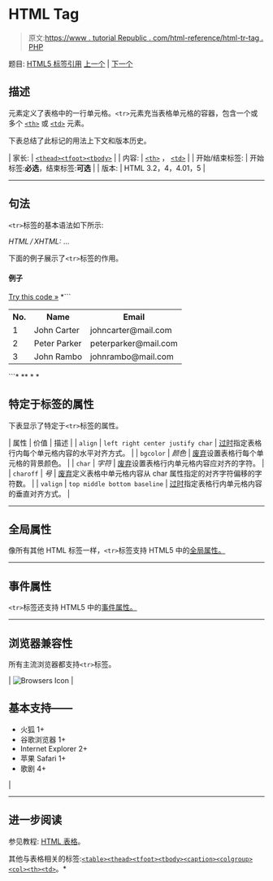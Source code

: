 # HTML Tag

> 原文:[https://www . tutorial Republic . com/html-reference/html-tr-tag . PHP](https://www.tutorialrepublic.com/html-reference/html-tr-tag.php)

题目: [HTML5 标签引用](html5-tags.php) [上一个](html-title-tag.php) | [下一个](html5-track-tag.php)

## 描述

元素定义了表格中的一行单元格。`<tr>`元素充当表格单元格的容器，包含一个或多个 [`<th>`](html-th-tag.php) 或 [`<td>`](html-td-tag.php) 元素。

下表总结了此标记的用法上下文和版本历史。

| 家长: | [`<thead>`](html-thead-tag.php)[`<tfoot>`](html-tfoot-tag.php)[`<tbody>`](html-tbody-tag.php) |
| 内容: | [`<th>`](html-th-tag.php) ， [`<td>`](html-td-tag.php) |
| 开始/结束标签: | 开始标签:**必选**，结束标签:**可选** |
| 版本: | HTML 3.2，4，4.01，5 |

* * *

## 句法

`<tr>`标签的基本语法如下所示:

*HTML / XHTML:* <tr> ... </tr>

下面的例子展示了`<tr>`标签的作用。

#### 例子

[Try this code »](../codelab.php?topic=html&file=tr-tag "Try this code using online Editor") *```
<table>
    <tr>
        <th>No.</th>
        <th>Name</th>
        <th>Email</th>
    </tr>
    <tr>
        <td>1</td>
        <td>John Carter</td>
        <td>johncarter@mail.com</td>
    </tr>
    <tr>
        <td>2</td>
        <td>Peter Parker</td>
        <td>peterparker@mail.com</td>
    </tr>
    <tr>
        <td>3</td>
        <td>John Rambo</td>
        <td>johnrambo@mail.com</td>
    </tr>
</table>
```*  ** * *

## 特定于标签的属性

下表显示了特定于`<tr>`标签的属性。

| 属性 | 价值 | 描述 |
| `align` | `left
right
center
justify
char` | [过时](../definitions.php#obsolete "Not supported in HTML5")指定表格行内每个单元格内容的水平对齐方式。 |
| `bgcolor` | *颜色* | [废弃](../definitions.php#obsolete "Not supported in HTML5")设置表格行每个单元格的背景颜色。 |
| `char` | *字符* | [废弃](../definitions.php#obsolete "Not supported in HTML5")设置表格行内单元格内容应对齐的字符。 |
| `charoff` | *号* | [废弃](../definitions.php#obsolete "Not supported in HTML5")定义表格中单元格内容从 char 属性指定的对齐字符偏移的字符数。 |
| `valign` | `top
middle
bottom
baseline` | [过时](../definitions.php#obsolete "Not supported in HTML5")指定表格行内单元格内容的垂直对齐方式。 |

* * *

## 全局属性

像所有其他 HTML 标签一样，`<tr>`标签支持 HTML5 中的[全局属性。](html5-global-attributes.php)

* * *

## 事件属性

`<tr>`标签还支持 HTML5 中的[事件属性。](html5-event-attributes.php)

* * *

## 浏览器兼容性

所有主流浏览器都支持`<tr>`标签。

| ![Browsers Icon](../Images/e9331123c77668c1832e541c2fca1002.png) | 

## 基本支持——

*   火狐 1+
*   谷歌浏览器 1+
*   Internet Explorer 2+
*   苹果 Safari 1+
*   歌剧 4+

 |

* * *

## 进一步阅读

参见教程: [HTML 表格](../html-tutorial/html-tables.php)。

其他与表格相关的标签:[`<table>`](html-table-tag.php)[`<thead>`](html-thead-tag.php)[`<tfoot>`](html-tfoot-tag.php)[`<tbody>`](html-tbody-tag.php)[`<caption>`](html-caption-tag.php)[`<colgroup>`](html-colgroup-tag.php)[`<col>`](html-col-tag.php)[`<th>`](html-th-tag.php)[`<td>`](html-td-tag.php)。*